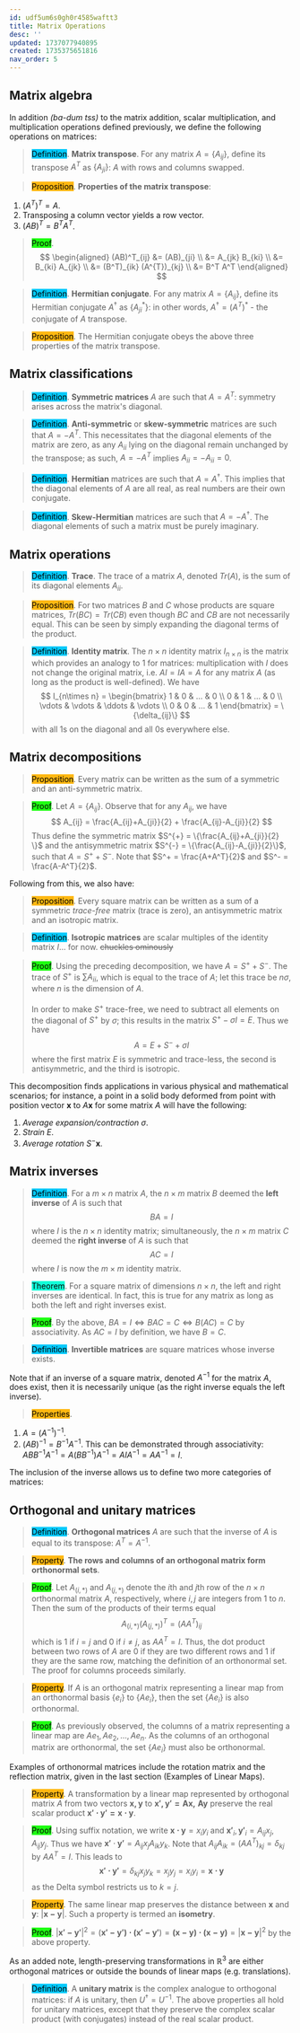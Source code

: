 ```yaml
---
id: udf5um6s0gh0r4585waftt3
title: Matrix Operations
desc: ''
updated: 1737077940895
created: 1735375651816
nav_order: 5
---
```

## Matrix algebra

In addition *(ba-dum tss)* to the matrix addition, scalar multiplication, and multiplication operations defined previously, we define the following operations on matrices:

> <span style="background-color: #03cafc; color: black;">Definition</span>. **Matrix transpose**. For any matrix $A = \{A_{ij}\}$, define its transpose $A^T$ as $\{A_{ji}\}$: $A$ with rows and columns swapped.

> <span style="background-color: #ffb812; color: black;">Proposition</span>. **Properties of the matrix transpose**:
1. $(A^T)^T = A$.
2. Transposing a column vector yields a row vector.
3. $(AB)^T = B^T A^T$.

> <span style="background-color: #1eff12; color: black;">Proof</span>. 
$$
\begin{aligned}
(AB)^T_{ij} &= (AB)_{ji} \\
&= A_{jk} B_{ki} \\
&= B_{ki} A_{jk} \\
&= (B^T)_{ik} (A^{T})_{kj} \\
&= B^T A^T
\end{aligned}
$$

> <span style="background-color: #03cafc; color: black;">Definition</span>. **Hermitian conjugate**. For any matrix $A = \{A_{ij}\}$, define its Hermitian conjugate $A^{\dagger}$ as $\{A_{ji}^*\}$: in other words, $A^{\dagger} = (A^T)^*$ - the conjugate of $A$ transpose.

> <span style="background-color: #ffb812; color: black;">Proposition</span>. The Hermitian conjugate obeys the above three properties of the matrix transpose.

## Matrix classifications
> <span style="background-color: #03cafc; color: black;">Definition</span>. **Symmetric matrices** $A$ are such that $A = A^T$: symmetry arises across the matrix's diagonal.

> <span style="background-color: #03cafc; color: black;">Definition</span>. **Anti-symmetric** or **skew-symmetric** matrices are such that $A = -A^T$. This necessitates that the diagonal elements of the matrix are zero, as any $A_{ii}$ lying on the diagonal remain unchanged by the transpose; as such, $A = -A^T$ implies $A_{ii} = -A_{ii} = 0$.

> <span style="background-color: #03cafc; color: black;">Definition</span>. **Hermitian** matrices are such that $A = A^{\dagger}$. This implies that the diagonal elements of $A$ are all real, as real numbers are their own conjugate.

> <span style="background-color: #03cafc; color: black;">Definition</span>. **Skew-Hermitian** matrices are such that $A = -A^{\dagger}$. The diagonal elements of such a matrix must be purely imaginary.

## Matrix operations

> <span style="background-color: #03cafc; color: black;">Definition</span>. **Trace**. The trace of a matrix $A$, denoted $Tr(A)$, is the sum of its diagonal elements $A_{ii}$. 

> <span style="background-color: #ffb812; color: black;">Proposition</span>. For two matrices $B$ and $C$ whose products are square matrices, $Tr(BC) = Tr(CB)$ even though $BC$ and $CB$ are not necessarily equal. This can be seen by simply expanding the diagonal terms of the product.

> <span style="background-color: #03cafc; color: black;">Definition</span>. **Identity matrix**. The $n \times n$ identity matrix $I_{n\times n}$ is the matrix which provides an analogy to $1$ for matrices: multiplication with $I$ does not change the original matrix, i.e. $AI = IA = A$ for any matrix $A$ (as long as the product is well-defined). We have
$$
I_{n\times n} = \begin{bmatrix}
1 & 0 & ... & 0 \\
0 & 1 & ... & 0 \\
\vdots & \vdots & \ddots & \vdots \\
0 & 0 & ... & 1
\end{bmatrix} = \{\delta_{ij}\}
$$
> with all $1$s on the diagonal and all $0$s everywhere else.

## Matrix decompositions

> <span style="background-color: #ffb812; color: black;">Proposition</span>.
Every matrix can be written as the sum of a symmetric and an anti-symmetric matrix.

> <span style="background-color: #1eff12; color: black;">Proof</span>. Let $A = \{A_{ij}\}$. Observe that for any $A_{ij}$, we have
$$
A_{ij} = \frac{A_{ij}+A_{ji}}{2} + \frac{A_{ij}-A_{ji}}{2}
$$
> Thus define the symmetric matrix $S^{+} = \{\frac{A_{ij}+A_{ji}}{2} \}$ and the antisymmetric matrix $S^{-} = \{\frac{A_{ij}-A_{ji}}{2}\}$, such that $A = S^+ + S^-$. Note that $S^+ = \frac{A+A^T}{2}$ and $S^- = \frac{A-A^T}{2}$.

Following from this, we also have:

> <span style="background-color: #ffb812; color: black;">Proposition</span>. Every square matrix can be written as a sum of a symmetric *trace-free* matrix (trace is zero), an antisymmetric matrix and an isotropic matrix.

> <span style="background-color: #03cafc; color: black;">Definition</span>. **Isotropic matrices** are scalar multiples of the identity matrix $I$... for now. ~~chuckles ominously~~

> <span style="background-color: #1eff12; color: black;">Proof</span>. Using the preceding decomposition, we have $A = S^+ + S^-$. The trace of $S^+$ is $\sum A_{ii}$, which is equal to the trace of $A$; let this trace be $n\sigma$, where $n$ is the dimension of $A$.<br/><br/>
In order to make $S^+$ trace-free, we need to subtract all elements on the diagonal of $S^+$ by $\sigma$; this results in the matrix $S^{+} - \sigma I = E$. Thus we have
$$
A = E + S^{-} + \sigma I
$$
> where the first matrix $E$ is symmetric and trace-less, the second is antisymmetric, and the third is isotropic.

This decomposition finds applications in various physical and mathematical scenarios; for instance, a point in a solid body deformed from point with position vector $\mathbf{x}$ to $A\mathbf{x}$ for some matrix $A$ will have the following:
1. *Average expansion/contraction* $\sigma$.
2. *Strain* $E$.
2. *Average rotation* $S^{-}\mathbf{x}$.

## Matrix inverses

> <span style="background-color: #03cafc; color: black;">Definition</span>. For a $m\times n$ matrix $A$, the $n\times m$ matrix $B$ deemed the **left inverse** of $A$ is such that
$$
BA = I
$$
> where $I$ is the $n\times n$ identity matrix; simultaneously, the $n\times m$ matrix $C$ deemed the **right inverse** of $A$ is such that
$$
AC = I
$$
> where $I$ is now the $m \times m$ identity matrix.

> <span style="background-color: #12ffd7; color: black;">Theorem</span>. For a square matrix of dimensions $n \times n$, the left and right inverses are identical. In fact, this is true for any matrix as long as both the left and right inverses exist.

> <span style="background-color: #1eff12; color: black;">Proof</span>. By the above, $BA=I \iff BAC = C \iff B(AC)=C$ by associativity. As $AC = I$ by definition, we have $B = C$.

> <span style="background-color: #03cafc; color: black;">Definition</span>. **Invertible matrices** are square matrices whose inverse exists. 

Note that if an inverse of a square matrix, denoted $A^{-1}$ for the matrix $A$, does exist, then it is necessarily unique (as the right inverse equals the left inverse).

> <span style="background-color: #ffb812; color: black;">Properties</span>. 
1. $A = (A^{-1})^{-1}.$
2. $(AB)^{-1} = B^{-1} A^{-1}$. This can be demonstrated through associativity: $ABB^{-1}A^{-1}=A(B B^{-1})A^{-1}=AIA^{-1}=AA^{-1}=I$.

The inclusion of the inverse allows us to define two more categories of matrices:

## Orthogonal and unitary matrices

> <span style="background-color: #03cafc; color: black;">Definition</span>. **Orthogonal matrices** $A$ are such that the inverse of $A$ is equal to its transpose: $A^{T} = A^{-1}$.

> <span style="background-color: #ffb812; color: black;">Property</span>. **The rows and columns of an orthogonal matrix form orthonormal sets**.

> <span style="background-color: #1eff12; color: black;">Proof</span>. Let $A_{(i,*)}$ and $A_{(j,*)}$ denote the $i$th and $j$th row of the $n\times n$ orthonormal matrix $A$, respectively, where $i, j$ are integers from $1$ to $n$. Then the sum of the products of their terms equal 
$$
A_{(i,*)} (A_{(j,*)})^T = (AA^{T})_{ij} 
$$
> which is $1$ if $i = j$ and $0$ if $i \neq j$, as $AA^T = I$. Thus, the dot product between two rows of $A$ are $0$ if they are two different rows and $1$ if they are the same row, matching the definition of an orthonormal set. The proof for columns proceeds similarly.

> <span style="background-color: #ffb812; color: black;">Property</span>. If $A$ is an orthogonal matrix representing a linear map from an orthonormal basis $\{e_i\}$ to $\{Ae_i\}$, then the set $\{Ae_i\}$ is also orthonormal.

> <span style="background-color: #1eff12; color: black;">Proof</span>.
As previously observed, the columns of a matrix representing a linear map are $Ae_1, Ae_2, ..., Ae_n$. As the columns of an orthogonal matrix are orthonormal, the set $\{Ae_i\}$ must also be orthonormal.

Examples of orthonormal matrices include the rotation matrix and the reflection matrix, given in the last section (Examples of Linear Maps).

> <span style="background-color: #ffb812; color: black;">Property</span>. A transformation by a linear map represented by orthogonal matrix $A$ from two vectors $\mathbf{x, y}$ to $\mathbf{x', y' = Ax,\ Ay}$ preserve the real scalar product $\mathbf{x'\cdot y' = x\cdot y}$. 

> <span style="background-color: #1eff12; color: black;">Proof</span>. Using suffix notation, we write $\mathbf{x\cdot y} = x_i y_i$ and $\mathbf{x'}_i, \mathbf{y'}_i = A_{ij}x_j, A_{ij}y_j$. Thus we have $\mathbf{x'}\cdot \mathbf{y'} = A_{ij}x_j A_{ik}y_k$. Note that $A_{ij}A_{ik} = (AA^T)_{kj} = \delta_{kj}$ by $AA^T = I$. This leads to 
$$
\mathbf{x'\cdot y'} = \delta_{kj}x_jy_k = x_j y_j = x_i y_i = \mathbf{x\cdot y}
$$ 
> as the Delta symbol restricts us to $k = j$.

> <span style="background-color: #ffb812; color: black;">Property</span>. The same linear map preserves the distance between $\mathbf{x}$ and $\mathbf{y}$: $|\mathbf{x-y}|$. Such a property is termed an **isometry**.

> <span style="background-color: #1eff12; color: black;">Proof</span>. $|\mathbf{x'-y'}|^2=(\mathbf{x'-y')\cdot(x'-y'}) = \mathbf{(x-y)\cdot(x-y)}=|\mathbf{x-y}|^2$ by the above property.

As an added note, length-preserving transformations in $\mathbb{R}^3$ are either orthogonal matrices or outside the bounds of linear maps (e.g. translations).

> <span style="background-color: #03cafc; color: black;">Definition</span>. A **unitary matrix** is the complex analogue to orthogonal matrices: if $A$ is unitary, then $U^{\dagger} = U^{-1}$. The above properties all hold for unitary matrices, except that they preserve the complex scalar product (with conjugates) instead of the real scalar product.

